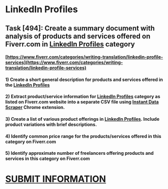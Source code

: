 # LinkedIn Profiles
## Task [494]: Create a summary document with analysis of products and services offered on Fiverr.com in [LinkedIn Profiles](https://www.fiverr.com/categories/writing-translation/linkedin-profile-services) category
#### [https://www.fiverr.com/categories/writing-translation/linkedin-profile-services](https://www.fiverr.com/categories/writing-translation/linkedin-profile-services)
#### 1) Create a short general description for products and services offered in the [LinkedIn Profiles](https://www.fiverr.com/categories/writing-translation/linkedin-profile-services)
#### 2) Extract product/service information for [LinkedIn Profiles](https://www.fiverr.com/categories/writing-translation/linkedin-profile-services) category as listed on Fiverr.com website into a separate CSV file using [Instant Data Scraper](https://chrome.google.com/webstore/detail/instant-data-scraper/ofaokhiedipichpaobibbnahnkdoiiah) Chrome extension.
#### 3) Create a list of various product offerings in [LinkedIn Profiles](https://www.fiverr.com/categories/writing-translation/linkedin-profile-services). Include product variations with brief descriptions.
#### 4) Identify common price range for the products/services offered in this category on Fiverr.com
#### 5) Identify approximate number of freelancers offering products and services in this category on Fiverr.com

# [SUBMIT INFORMATION](https://forms.office.com/r/8AEKjkLxKG)
